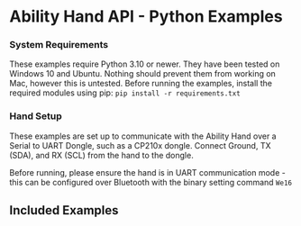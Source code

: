 # Ability Hand API - Python Examples

### System Requirements 

These examples require Python 3.10 or newer. They have been tested on Windows 10 and Ubuntu. Nothing should prevent them from working on Mac, however this is untested. Before running the examples, install the required modules using pip: `pip install -r requirements.txt` 

### Hand Setup

These examples are set up to communicate with the Ability Hand over a Serial to UART Dongle, such as a CP210x dongle. Connect Ground, TX (SDA), and RX (SCL) from the hand to the dongle. 

Before running, please ensure the hand is in UART communication mode - this can be configured over Bluetooth with the binary setting command `We16`

## Included Examples

